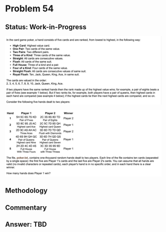 # Problem 54

## Status: Work-in-Progress

![problem-54-1](https://github.com/dvb2017/project-euler/blob/main/problem-54/problem-54-1.png)

![problem-54-2](https://github.com/dvb2017/project-euler/blob/main/problem-54/problem-54-2.png)

## Methodology


## Commentary


## Answer: TBD
